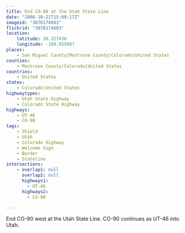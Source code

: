 ```yaml
---
title: End CO-90 at the Utah State Line
date: "2008-10-21T15:00:17Z"
imageid: "3078174603"
flickrid: "3078174603"
location:
    latitude: 38.327436
    longitude: -109.059907
places:
    - San Miguel County|Montrose County|Colorado|United States
counties:
    - Montrose County|Colorado|United States
countries:
    - United States
states:
    - Colorado|United States
highwaytypes:
    - Utah State Highway
    - Colorado State Highway
highways:
    - UT-46
    - CO-90
tags:
    - Shield
    - Utah
    - Colorado Highway
    - Welcome Sign
    - Border
    - Stateline
intersections:
    - overlap1: null
      overlap2: null
      highways1:
        - UT-46
      highways2:
        - CO-90

---
```

End CO-90 west at the Utah State Line. CO-90 continues as UT-46 into Utah.